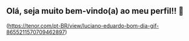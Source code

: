 ## Olá, seja muito bem-vindo(a) ao meu perfil!! 👋

(https://tenor.com/pt-BR/view/luciano-eduardo-bom-dia-gif-8655211570709462897)
